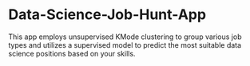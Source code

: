 # Data-Science-Job-Hunt-App
This app employs unsupervised KMode clustering to group various job types and utilizes a supervised model to predict the most suitable data science positions based on your skills.
